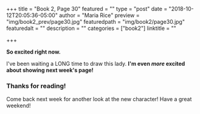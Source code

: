 +++
title = "Book 2, Page 30"
featured = ""
type = "post"
date = "2018-10-12T20:05:36-05:00"
author = "Maria Rice"
preview = "img/book2_prev/page30.jpg"
featuredpath = "img/book2/page30.jpg"
featuredalt = ""
description = ""
categories = ["book2"]
linktitle = ""

+++

**So excited right now.**

I've been waiting a LONG time to draw this lady. **I'm even _more_ excited about
showing next week's page!**

### Thanks for reading!

Come back next week for another look at the new character! Have a great weekend! 
